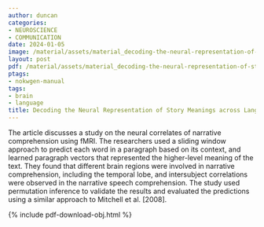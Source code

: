 ```yaml
---
author: duncan
categories:
- NEUROSCIENCE
- COMMUNICATION
date: 2024-01-05
image: /material/assets/material_decoding-the-neural-representation-of-story-meanings-across-languages.jpg
layout: post
pdf: /material/assets/material_decoding-the-neural-representation-of-story-meanings-across-languages.pdf
ptags:
- nokwgen-manual
tags:
- brain
- language
title: Decoding the Neural Representation of Story Meanings across Languages
---
```


The article discusses a study on the neural correlates of narrative comprehension using fMRI. The researchers used a sliding window approach to predict each word in a paragraph based on its context, and learned paragraph vectors that represented the higher-level meaning of the text. They found that different brain regions were involved in narrative comprehension, including the temporal lobe, and intersubject correlations were observed in the narrative speech comprehension. The study used permutation inference to validate the results and evaluated the predictions using a similar approach to Mitchell et al. [2008].

<!--more-->

{% include pdf-download-obj.html %}